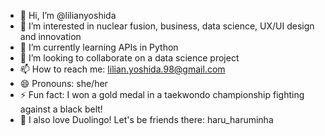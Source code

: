 - 👋 Hi, I’m @lilianyoshida
- 👀 I’m interested in nuclear fusion, business, data science, UX/UI design and innovation
- 🌱 I’m currently learning APIs in Python
- 💞️ I’m looking to collaborate on a data science project
- 📫 How to reach me: lilian.yoshida.98@gmail.com
- 😄 Pronouns: she/her
- ⚡ Fun fact: I won a gold medal in a taekwondo championship fighting against a black belt!
- 🦉 I also love Duolingo! Let's be friends there: haru_haruminha

<!---
lilianyoshida/lilianyoshida is a ✨ special ✨ repository because its `README.md` (this file) appears on your GitHub profile.
You can click the Preview link to take a look at your changes.
--->
